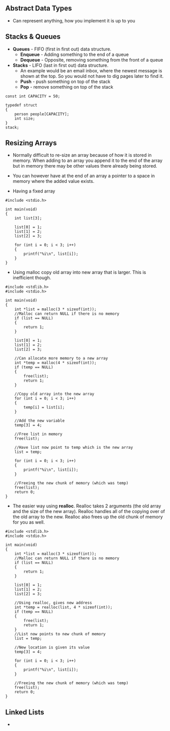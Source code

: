 
## Abstract Data Types
- Can represent anything, how you implement it is up to you

## Stacks & Queues
- **Queues** - FIFO (first in first out) data structure.
	- **Enqueue** - Adding something to the end of a queue
	- **Dequeue** - Opposite, removing something from the front of a queue
- **Stacks** - LIFO (last in first out) data structure.
	- An example would be an email inbox, where the newest message is shown at the top. So you would not have to dig pages later to find it.
	- **Push** - push something on top of the stack
	- **Pop** - remove something on top of the stack
```
const int CAPACITY = 50;

typedef struct
{
	person people[CAPACITY];
	int size;
}
stack;
```

## Resizing Arrays
- Normally difficult to re-size an array because of how it is stored in memory. When adding to an array you append it to the end of the array but in memory there may be other values there already being stored.
- You can however have at the end of an array a pointer to a space in memory where the added value exists.

- Having a fixed array 
```
#include <stdio.h>

int main(void)
{
	int list[3];

	list[0] = 1;
	list[1] = 2;
	list[2] = 3;

	for (int i = 0; i < 3; i++)
	{
		printf("%i\n", list[i]);
	}
}
```

- Using malloc copy old array into new array that is larger. This is inefficient though.
```
#include <stdlib.h>
#include <stdio.h>

int main(void)
{
	int *list = malloc(3 * sizeof(int));
	//Malloc can return NULL if there is no memory
	if (list == NULL)
	{
		return 1;
	}
	
	list[0] = 1;
	list[1] = 2;
	list[2] = 3;

	//Can allocate more memory to a new array
	int *temp = malloc(4 * sizeof(int));
	if (temp == NULL)
	{
		free(list);
		return 1;
	}
	
	//Copy old array into the new array
	for (int i = 0; i < 3; i++)
	{
		temp[i] = list[i];
	}
	
	//Add the new variable
	temp[3] = 4;
	
	//Free list in memory
	free(list);

	//Have list now point to temp which is the new array
	list = temp;
	
	for (int i = 0; i < 3; i++)
	{
		printf("%i\n", list[i]);
	}

	//Freeing the new chunk of memory (which was temp)
	free(list);
	return 0;
}
```

- The easier way using **realloc**. Realloc takes 2 arguments (the old array and the size of the new array). Realloc handles all of the copying over of the old array to the new. Realloc also frees up the old chunk of memory for you as well.
```
#include <stdlib.h>
#include <stdio.h>

int main(void)
{
	int *list = malloc(3 * sizeof(int));
	//Malloc can return NULL if there is no memory
	if (list == NULL)
	{
		return 1;
	}
	
	list[0] = 1;
	list[1] = 2;
	list[2] = 3;

	//Using realloc, gives new address
	int *temp = realloc(list, 4 * sizeof(int));
	if (temp == NULL)
	{
		free(list);
		return 1;
	}
	//List now points to new chunk of memory
	list = temp;

	//New location is given its value
	temp[3] = 4;
	
	for (int i = 0; i < 3; i++)
	{
		printf("%i\n", list[i]);
	}

	//Freeing the new chunk of memory (which was temp)
	free(list);
	return 0;
}
```

## Linked Lists
- 